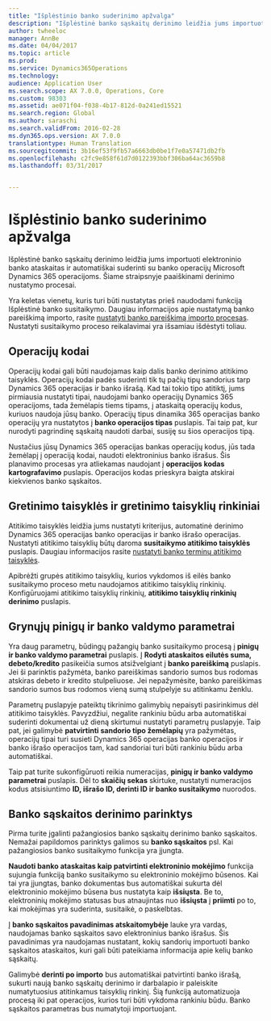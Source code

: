 ```yaml
---
title: "Išplėstinio banko suderinimo apžvalga"
description: "Išplėstinė banko sąskaitų derinimo leidžia jums importuoti elektroninio banko ataskaitas ir automatiškai suderinti su banko operacijų Microsoft Dynamics 365 operacijoms.  Šiame straipsnyje paaiškinami derinimo nustatymo procesai."
author: twheeloc
manager: AnnBe
ms.date: 04/04/2017
ms.topic: article
ms.prod: 
ms.service: Dynamics365Operations
ms.technology: 
audience: Application User
ms.search.scope: AX 7.0.0, Operations, Core
ms.custom: 98303
ms.assetid: ae071f04-f038-4b17-812d-0a241ed15521
ms.search.region: Global
ms.author: saraschi
ms.search.validFrom: 2016-02-28
ms.dyn365.ops.version: AX 7.0.0
translationtype: Human Translation
ms.sourcegitcommit: 3b16ef53f9fb57a6663db0be1f7e0a57471db2fb
ms.openlocfilehash: c2fc9e858f61d7d0122393bbf306ba64ac3659b8
ms.lasthandoff: 03/31/2017


---
```


# <a name="advanced-bank-reconciliation-overview"></a>Išplėstinio banko suderinimo apžvalga

Išplėstinė banko sąskaitų derinimo leidžia jums importuoti elektroninio banko ataskaitas ir automatiškai suderinti su banko operacijų Microsoft Dynamics 365 operacijoms.  Šiame straipsnyje paaiškinami derinimo nustatymo procesai.  

Yra keletas vienetų, kuris turi būti nustatytas prieš naudodami funkciją Išplėstinė banko susitaikymo. Daugiau informacijos apie nustatymą banko pareiškimą importo, rasite [nustatyti banko pareiškimą importo procesas](set-up-advanced-bank-reconciliation-import-process.md).  Nustatyti susitaikymo proceso reikalavimai yra išsamiau išdėstyti toliau.

## <a name="transaction-codes"></a>Operacijų kodai
Operacijų kodai gali būti naudojamas kaip dalis banko derinimo atitikimo taisyklės.  Operacijų kodai padės suderinti tik tų pačių tipų sandorius tarp Dynamics 365 operacijas ir banko išrašą.  Kad tai tokio tipo atitiktį, jums pirmiausia nustatyti tipai, naudojami banko operacijų Dynamics 365 operacijoms, tada žemėlapis tiems tipams, į ataskaitą operacijų kodus, kuriuos naudoja jūsų banko.  Operacijų tipus dinamika 365 operacijas banko operacijų yra nustatytos į **banko operacijos tipas** puslapis.  Tai taip pat, kur nurodyti pagrindinę sąskaitą naudoti darbai, susiję su šios operacijos tipą. 

Nustačius jūsų Dynamics 365 operacijas bankas operacijų kodus, jūs tada žemėlapį į operaciją kodai, naudoti elektroninius banko išrašus.  Šis planavimo procesas yra atliekamas naudojant į **operacijos kodas kartografavimo** puslapis.  Operacijos kodas prieskyra baigta atskirai kiekvienos banko sąskaitos.

## <a name="matching-rules-and-matching-rule-sets"></a>Gretinimo taisyklės ir gretinimo taisyklių rinkiniai
Atitikimo taisyklės leidžia jums nustatyti kriterijus, automatinė derinimo Dynamics 365 operacijas banko operacijas ir banko išrašo operacijas.  Nustatyti atitikimo taisyklių būtų daroma **susitaikymo atitikimo taisyklės** puslapis.  Daugiau informacijos rasite [nustatyti banko terminų atitikimo taisyklės](set-up-bank-reconciliation-matching-rules.md). 

Apibrėžti grupės atitikimo taisyklių, kurios vykdomos iš eilės banko susitaikymo proceso metu naudojamos atitikimo taisyklių rinkinių.  Konfigūruojami atitikimo taisyklių rinkinių, **atitikimo taisyklių rinkinių derinimo** puslapis.

## <a name="cash-and-bank-management-parameters"></a>Grynųjų pinigų ir banko valdymo parametrai
Yra daug parametrų, būdingų pažangių banko susitaikymo procesą į **pinigų ir banko valdymo parametrai** puslapis.  Į **Rodyti ataskaitos eilutės suma, debeto/kredito** pasikeičia sumos atsižvelgiant į **banko pareiškimą** puslapis.  Jei ši parinktis pažymėta, banko pareiškimas sandorio sumos bus rodomas atskiras debeto ir kredito stulpeliuose.  Jei nepažymėsite, banko pareiškimas sandorio sumos bus rodomos vieną sumą stulpelyje su atitinkamu ženklu. 

Parametrų puslapyje pateiktų tikrinimo galimybių nepaisyti pasirinkimus dėl atitikimo taisyklės.  Pavyzdžiui, negalite rankiniu būdu arba automatiškai suderinti dokumentai už dieną skirtumui nustatyti parametrų puslapyje.  Taip pat, jei galimybė **patvirtinti sandorio tipo žemėlapių** yra pažymėtas, operacijų tipai turi susieti Dynamics 365 operacijas banko operacijos ir banko išrašo operacijos tam, kad sandoriai turi būti rankiniu būdu arba automatiškai. 

Taip pat turite sukonfigūruoti reikia numeracijas, **pinigų ir banko valdymo parametrai** puslapis.  Dėl to **skaičių sekas** skirtuke, nustatyti numeracijos kodus atsisiuntimo **ID, išrašo ID, derinti ID ir banko susitaikymo** nuorodos.

## <a name="bank-account-reconciliation-options"></a>Banko sąskaitos derinimo parinktys
Pirma turite įgalinti pažangiosios banko sąskaitų derinimo banko sąskaitos.  Nemažai papildomos parinktys galimos su **banko sąskaitos** psl. Kai pažangiosios banko susitaikymo funkcija yra įjungta. 

**Naudoti banko ataskaitas kaip patvirtinti elektroninio mokėjimo** funkcija sujungia funkciją banko susitaikymo su elektroninio mokėjimo būsenos.  Kai tai yra įjungtas, banko dokumentas bus automatiškai sukurta dėl elektroninio mokėjimo būsena bus nustatyta kaip **išsiųsta**.  Be to, elektroninių mokėjimo statusas bus atnaujintas nuo **išsiųsta** į **priimti** po to, kai mokėjimas yra suderinta, susitaikė, o paskelbtas. 

Į **banko sąskaitos pavadinimas atskaitomybėje** lauke yra vardas, naudojamas banko sąskaitos savo elektroninius banko išrašus.  Šis pavadinimas yra naudojamas nustatant, kokių sandorių importuoti banko sąskaitos ataskaitos, kuri gali būti pateikiama informacija apie kelių banko sąskaitų. 

Galimybė **derinti po importo** bus automatiškai patvirtinti banko išrašą, sukurti naują banko sąskaitų derinimo ir darbalapio ir paleiskite numatytuosius atitinkamus taisyklių rinkinį.  Šią funkciją automatizuoja procesą iki pat operacijos, kurios turi būti vykdoma rankiniu būdu.  Banko sąskaitos parametras bus numatytoji importuojant.


